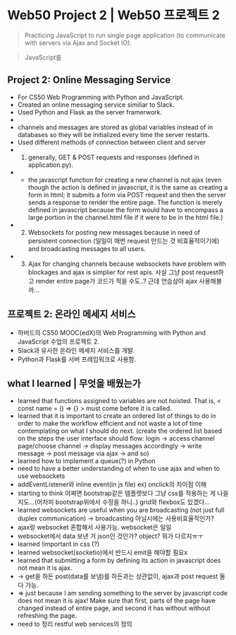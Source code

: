 # Web50 Project 2 | Web50 프로젝트 2
> Practicing JavaScript to run single page application (to communicate with servers via Ajax and Socket IO).

> JavaScript를

## Project 2: Online Messaging Service
- For CS50 Web Programming with Python and JavaScript.
- Created an online messaging service similiar to Slack.
- Used Python and Flask as the server framerwork.
-
- channels and messages are stored as global variables instead of in databases so they will be initialized every time the server restarts.
- Used different methods of connection between client and server
- 1) generally, GET & POST requests and responses (defined in application.py).
-    + the javascript function for creating a new channel is not ajax (even though the action is defined in javascript, it is the same as creating a form in html; it submits a form via POST request and then the server sends a response to render the entire page. The function is merely defined in javascript because the form would have to encompass a large portion in the channel.html file if it were to be in the html file.)
- 2) Websockets for posting new messages because in need of persistent connection (일일이 매번 request 만드는 것 비효율적이기에) and broadcasting messages to all users.
- 3) Ajax for changing channels because websockets have problem with blockages and ajax is simplier for rest apis. 사실 그냥 post request하고 render entire page가 코드가 적을 수도..? 근데 연습삼아 ajax 사용해볼까...


## 프로젝트 2: 온라인 메세지 서비스
- 하버드의 CS50 MOOC(edX)의 Web Programming with Python and JavaScript 수업의 프로젝트 2.
- Slack과 유사한 온라인 메세지 서비스를 개발.
- Python과 Flask를 서버 프레임워크로 사용함.


## what I learned | 무엇을 배웠는가
>
- learned that functions assigned to variables are not hoisted. That is, < const name = () => {} > must come before it is called.
- learned that it is important to create an ordered list of things to do in order to make the workflow efficient and not waste a lot of time contemplating on what I should do next.
  (create the ordered list based on the steps the user interface should flow: login -> access channel page/choose channel -> display messages accordingly -> write message -> post message via ajax -> and so)
- learned how to implement a queue(?) in Python
- need to have a better understanding of when to use ajax and when to use websockets
- addEventListener와 inline event(in js file) ex) onclick의 차이점 이해
- starting to think 어쩌면 bootstrap같은 템플렛보다 그냥 css를 적용하는 게 나을지도...(어차피 bootstrap위에서 수정을 하니..) grid와 flexbox도 있겠다...
- learned websockets are useful when you are broadcasting (not just full duplex communication) -> broadcasting 아닐시에는 사용비효율적인가?
- ajax랑 websocket 혼합해서 사용가능. websocket은 일일
- websocket에서 data 보낸 거 json인 것인가? object? 뭐가 다르지ㅠㅜ
- learned !important in css (?)
- learned websocket(socketio)에서 반드시 emit을 해야할 필요x
- learned that submitting a form by defining its action in javascript does not mean it is ajax.
- -> get을 하든 post(data를 보냄)를 하든과는 상관없이, ajax과 post request 둘 다 가능.
- => just because I am sending something to the server by javascript code does not mean it is ajax! Make sure that first, parts of the page have changed instead of entire page, and second it has without without refreshing the page.
- need to 정리 restful web services의 정의